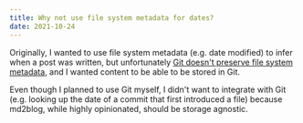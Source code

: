 ```yaml
---
title: Why not use file system metadata for dates?
date: 2021-10-24
---
```

Originally, I wanted to use file system metadata (e.g. date modified) to infer when a post was written, but unfortunately [Git doesn't preserve file system metadata](https://stackoverflow.com/questions/2179722/checking-out-old-files-with-original-create-modified-timestamps/2179825#2179825), and I wanted content to be able to be stored in Git.

Even though I planned to use Git myself, I didn't want to integrate with Git (e.g. looking up the date of a commit that first introduced a file) because md2blog, while highly opinionated, should be storage agnostic.
